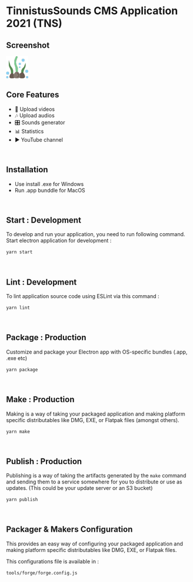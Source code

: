 # TinnistusSounds CMS Application 2021 (TNS)

## Screenshot

<img src="assets/images/logo.png" />

<br>

## Core Features

- 🎥   Upload videos
- 🎶   Upload audios
- 🎛   Sounds generator
- 📊   Statistics
- ▶️   YouTube channel

<br />

## Installation

- Use install .exe for Windows
- Run .app bunddle for MacOS

<br />

## Start : Development

To develop and run your application, you need to run following command.
<br />
Start electron application for development :

```bash
yarn start
```

<br />

## Lint : Development

To lint application source code using ESLint via this command :

```bash
yarn lint
```

<br />

## Package : Production

Customize and package your Electron app with OS-specific bundles (.app, .exe etc)

```bash
yarn package
```

<br />

## Make : Production

Making is a way of taking your packaged application and making platform specific distributables like DMG, EXE, or Flatpak files (amongst others).

```bash
yarn make
```

<br />

## Publish : Production

Publishing is a way of taking the artifacts generated by the `make` command and sending them to a service somewhere for you to distribute or use as updates. (This could be your update server or an S3 bucket)

```bash
yarn publish
```

<br />

## Packager & Makers Configuration

This provides an easy way of configuring your packaged application and making platform specific distributables like DMG, EXE, or Flatpak files.

This configurations file is available in :

```
tools/forge/forge.config.js
```
